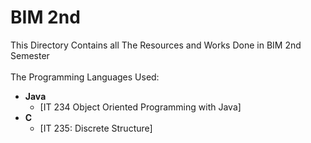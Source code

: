 # BIM 2nd

This Directory Contains all The Resources and Works Done in BIM 2nd Semester \
\
The Programming Languages Used:

- **Java**
  - [IT 234 Object Oriented Programming with Java]
    <br>
- **C**
  - [IT 235: Discrete Structure]
